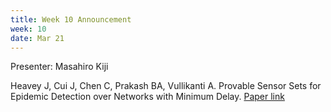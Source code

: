 ```yaml
---
title: Week 10 Announcement
week: 10
date: Mar 21
---
```


Presenter: Masahiro Kiji

Heavey J, Cui J, Chen C, Prakash BA, Vullikanti A. Provable Sensor Sets for Epidemic Detection over Networks with Minimum Delay.
[Paper link](https://faculty.cc.gatech.edu/~badityap/papers/network-sensors-aaai22.pdf)
